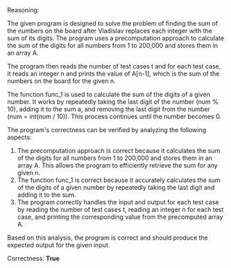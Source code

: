Reasoning:

The given program is designed to solve the problem of finding the sum of the numbers on the board after Vladislav replaces each integer with the sum of its digits. The program uses a precomputation approach to calculate the sum of the digits for all numbers from 1 to 200,000 and stores them in an array A.

The program then reads the number of test cases t and for each test case, it reads an integer n and prints the value of A[n-1], which is the sum of the numbers on the board for the given n.

The function func_1 is used to calculate the sum of the digits of a given number. It works by repeatedly taking the last digit of the number (num % 10), adding it to the sum a, and removing the last digit from the number (num = int(num / 10)). This process continues until the number becomes 0.

The program's correctness can be verified by analyzing the following aspects:

1.  The precomputation approach is correct because it calculates the sum of the digits for all numbers from 1 to 200,000 and stores them in an array A. This allows the program to efficiently retrieve the sum for any given n.
2.  The function func_1 is correct because it accurately calculates the sum of the digits of a given number by repeatedly taking the last digit and adding it to the sum.
3.  The program correctly handles the input and output for each test case by reading the number of test cases t, reading an integer n for each test case, and printing the corresponding value from the precomputed array A.

Based on this analysis, the program is correct and should produce the expected output for the given input.

Correctness: **True**